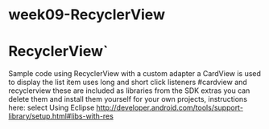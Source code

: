 # week09-RecyclerView
# RecyclerView`
Sample code using RecyclerView with a custom adapter
a CardView is used to display the list item
uses long and short click listeners
#cardview and recyclerview 
these are included as libraries from the SDK extras
you can delete them and install them yourself for your own
projects, instructions here:
select Using Eclipse
http://developer.android.com/tools/support-library/setup.html#libs-with-res

